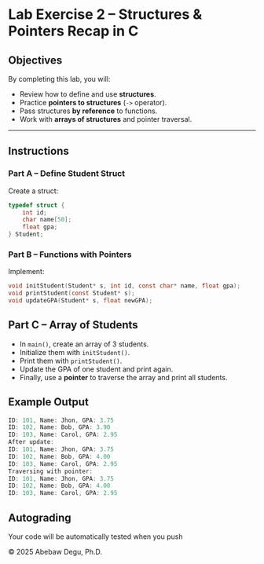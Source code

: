 # Lab Exercise 2 – Structures & Pointers Recap in C

## Objectives
By completing this lab, you will:
- Review how to define and use **structures**.
- Practice **pointers to structures** (`->` operator).
- Pass structures **by reference** to functions.
- Work with **arrays of structures** and pointer traversal.

---

## Instructions

### Part A – Define Student Struct
Create a struct:
```c
typedef struct {
    int id;
    char name[50];
    float gpa;
} Student;

```

### Part B – Functions with Pointers
Implement:
```c
void initStudent(Student* s, int id, const char* name, float gpa);
void printStudent(const Student* s);
void updateGPA(Student* s, float newGPA);
```
## Part C – Array of Students
- In `main()`, create an array of 3 students.
- Initialize them with `initStudent()`.
- Print them with `printStudent()`.
- Update the GPA of one student and print again.
- Finally, use a **pointer** to traverse the array and print all students.
## Example Output
```c
ID: 101, Name: Jhon, GPA: 3.75
ID: 102, Name: Bob, GPA: 3.90
ID: 103, Name: Carol, GPA: 2.95
After update:
ID: 101, Name: Jhon, GPA: 3.75
ID: 102, Name: Bob, GPA: 4.00
ID: 103, Name: Carol, GPA: 2.95
Traversing with pointer:
ID: 101, Name: Jhon, GPA: 3.75
ID: 102, Name: Bob, GPA: 4.00
ID: 103, Name: Carol, GPA: 2.95
```
## Autograding
Your code will be automatically tested when you push

© 2025 Abebaw Degu, Ph.D.

